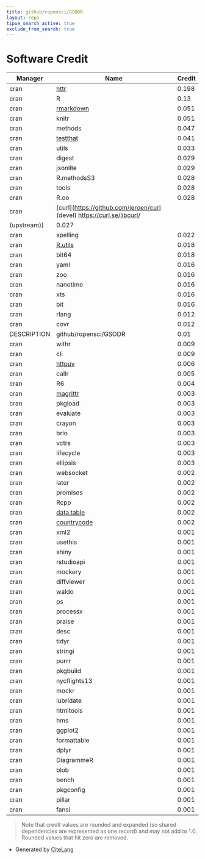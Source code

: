 ```yaml
---
title: github/ropensci/GSODR
layout: repo
tipue_search_active: true
exclude_from_search: true
---
```

# Software Credit

|Manager|Name|Credit|
|-------|----|------|
|cran|[httr](https://httr.r-lib.org/)|0.198|
|cran|R|0.13|
|cran|[rmarkdown](https://github.com/rstudio/rmarkdown)|0.051|
|cran|knitr|0.051|
|cran|methods|0.047|
|cran|[testthat](https://testthat.r-lib.org)|0.041|
|cran|utils|0.033|
|cran|digest|0.029|
|cran|jsonlite|0.029|
|cran|R.methodsS3|0.028|
|cran|tools|0.028|
|cran|R.oo|0.028|
|cran|[curl](https://github.com/jeroen/curl (devel) https://curl.se/libcurl/
(upstream))|0.027|
|cran|spelling|0.022|
|cran|[R.utils](https://github.com/HenrikBengtsson/R.utils)|0.018|
|cran|bit64|0.018|
|cran|yaml|0.016|
|cran|zoo|0.016|
|cran|nanotime|0.016|
|cran|xts|0.016|
|cran|bit|0.016|
|cran|rlang|0.012|
|cran|covr|0.012|
|DESCRIPTION|github/ropensci/GSODR|0.01|
|cran|withr|0.009|
|cran|cli|0.009|
|cran|[httpuv](https://github.com/rstudio/httpuv)|0.006|
|cran|callr|0.005|
|cran|R6|0.004|
|cran|[magrittr](https://magrittr.tidyverse.org)|0.003|
|cran|pkgload|0.003|
|cran|evaluate|0.003|
|cran|crayon|0.003|
|cran|brio|0.003|
|cran|vctrs|0.003|
|cran|lifecycle|0.003|
|cran|ellipsis|0.003|
|cran|websocket|0.002|
|cran|later|0.002|
|cran|promises|0.002|
|cran|Rcpp|0.002|
|cran|[data.table](https://r-datatable.com)|0.002|
|cran|[countrycode](https://vincentarelbundock.github.io/countrycode/)|0.002|
|cran|xml2|0.001|
|cran|usethis|0.001|
|cran|shiny|0.001|
|cran|rstudioapi|0.001|
|cran|mockery|0.001|
|cran|diffviewer|0.001|
|cran|waldo|0.001|
|cran|ps|0.001|
|cran|processx|0.001|
|cran|praise|0.001|
|cran|desc|0.001|
|cran|tidyr|0.001|
|cran|stringi|0.001|
|cran|purrr|0.001|
|cran|pkgbuild|0.001|
|cran|nycflights13|0.001|
|cran|mockr|0.001|
|cran|lubridate|0.001|
|cran|htmltools|0.001|
|cran|hms|0.001|
|cran|ggplot2|0.001|
|cran|formattable|0.001|
|cran|dplyr|0.001|
|cran|DiagrammeR|0.001|
|cran|blob|0.001|
|cran|bench|0.001|
|cran|pkgconfig|0.001|
|cran|pillar|0.001|
|cran|fansi|0.001|


> Note that credit values are rounded and expanded (so shared dependencies are represented as one record) and may not add to 1.0. Rounded values that hit zero are removed.


- Generated by [CiteLang](https://github.com/vsoch/citelang)
